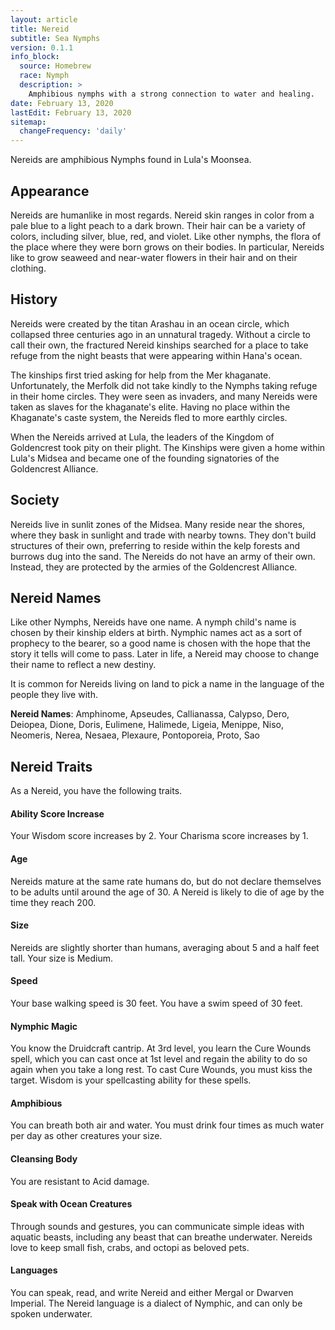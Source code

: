 ```yaml
---
layout: article
title: Nereid
subtitle: Sea Nymphs
version: 0.1.1
info_block:
  source: Homebrew
  race: Nymph
  description: >
    Amphibious nymphs with a strong connection to water and healing.
date: February 13, 2020
lastEdit: February 13, 2020
sitemap:
  changeFrequency: 'daily'
---
```


Nereids are amphibious Nymphs found in Lula's Moonsea.

## Appearance
Nereids are humanlike in most regards. Nereid skin ranges in color from a pale
blue to a light peach to a dark brown. Their hair can be a variety of colors,
including silver, blue, red, and violet. Like other nymphs, the flora of the
place where they were born grows on their bodies. In particular, Nereids like
to grow seaweed and near-water flowers in their hair and on their clothing.


## History
Nereids were created by the titan Arashau in an ocean circle, which collapsed
three centuries ago in an unnatural tragedy. Without a circle to call their
own, the fractured Nereid kinships searched for a place to take refuge from the
night beasts that were appearing within Hana's ocean.

The kinships first tried asking for help from the Mer khaganate. Unfortunately,
the Merfolk did not take kindly to the Nymphs taking refuge in their home
circles. They were seen as invaders, and many Nereids were taken as slaves for
the khaganate's elite. Having no place within the Khaganate's caste system,
the Nereids fled to more earthly circles.

When the Nereids arrived at Lula, the leaders of the Kingdom of Goldencrest
took pity on their plight. The Kinships were given a home within Lula's
Midsea and became one of the founding signatories of the Goldencrest Alliance.


## Society
Nereids live in sunlit zones of the Midsea. Many reside near the shores,
where they bask in sunlight and trade with nearby towns. They don't build
structures of their own, preferring to reside within the kelp forests and
burrows dug into the sand. The Nereids do not have an army of their own.
Instead, they are protected by the armies of the Goldencrest Alliance.


## Nereid Names
Like other Nymphs, Nereids have one name. A nymph child's name is chosen by
their kinship elders at birth. Nymphic names act as a sort of prophecy to the
bearer, so a good name is chosen with the hope that the story it tells will
come to pass. Later in life, a Nereid may choose to change their name to
reflect a new destiny.

It is common for Nereids living on land to pick a name in the language of the
people they live with.

**Nereid Names**: Amphinome, Apseudes, Callianassa, Calypso, Dero, Deiopea,
Dione, Doris, Eulimene, Halimede, Ligeia, Menippe, Niso, Neomeris, Nerea,
Nesaea, Plexaure, Pontoporeia, Proto, Sao

## Nereid Traits
As a Nereid, you have the following traits.

#### Ability Score Increase
Your Wisdom score increases by 2. Your Charisma score increases by 1.

#### Age
Nereids mature at the same rate humans do, but do not declare themselves to be
adults until around the age of 30. A Nereid is likely to die of age by the time
they reach 200.

#### Size
Nereids are slightly shorter than humans, averaging about 5 and a half feet
tall. Your size is Medium.

#### Speed
Your base walking speed is 30 feet. You have a swim speed of 30 feet.

#### Nymphic Magic
You know the Druidcraft cantrip. At 3rd level, you learn the Cure Wounds spell,
which you can cast once at 1st level and regain the ability to do so again when
you take a long rest. To cast Cure Wounds, you must kiss the target. Wisdom
is your spellcasting ability for these spells.

#### Amphibious
You can breath both air and water. You must drink four times as much water per
day as other creatures your size.

#### Cleansing Body
You are resistant to Acid damage.

#### Speak with Ocean Creatures
Through sounds and gestures, you can communicate simple ideas with aquatic
beasts, including any beast that can breathe underwater. Nereids love to keep
small fish, crabs, and octopi as beloved pets.

#### Languages
You can speak, read, and write Nereid and either Mergal or Dwarven Imperial.
The Nereid language is a dialect of Nymphic, and can only be spoken underwater.
